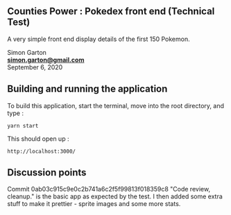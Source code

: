 ## Counties Power : Pokedex front end (Technical Test)

A very simple front end display details of the first 150 Pokemon.

Simon Garton  
**simon.garton@gmail.com**  
September 6, 2020

## Building and running the application

To build this application, start the terminal, move into the root directory, and type :

```
yarn start
```

This should open up :

```
http://localhost:3000/
```

## Discussion points

Commit 0ab03c915c9e0c2b741a6c2f5f99813f018359c8 "Code review, cleanup." is the basic app as expected by the test.
I then added some extra stuff to make it prettier - sprite images and some more stats.
